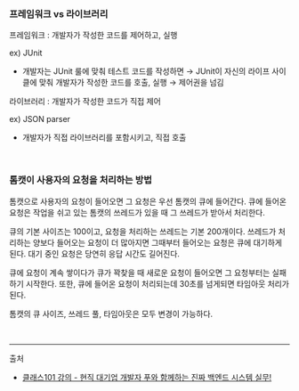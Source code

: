 ### 프레임워크 vs 라이브러리

프레임워크 : 개발자가 작성한 코드를 제어하고, 실행

ex) JUnit

- 개발자는 JUnit 룰에 맞춰 테스트 코드를 작성하면 → JUnit이 자신의 라이프 사이클에 맞춰 개발자가 작성한 코드를 호출, 실행 → 제어권을 넘김

라이브러리 : 개발자가 작성한 코드가 직접 제어

ex) JSON parser

- 개발자가 직접 라이브러리를 포함시키고, 직접 호출

<br/>

### 톰캣이 사용자의 요청을 처리하는 방법
톰캣으로 사용자의 요청이 들어오면 그 요청은 우선 톰캣의 큐에 들어간다. 큐에 들어온 요청은 작업을 쉬고 있는 톰캣의 쓰레드가 있을 때 그 쓰레드가 받아서 처리한다.

큐의 기본 사이즈는 100이고, 요청을 처리하는 쓰레드는 기본 200개이다. 쓰레드가 처리하는 양보다 들어오는 요청이 더 많아지면 그때부터 들어오는 요청은 큐에 대기하게 된다. 대기 중인 요청은 당연히 응답 시간도 길어진다. 

큐에 요청이 계속 쌓이다가 큐가 꽉찾을 때 새로운 요청이 들어오면 그 요청부터는 실패하기 시작한다. 또한, 큐에 들어온 요청이 처리되는데 30초를 넘게되면 타임아웃 처리가 된다.

톰캣의 큐 사이즈, 쓰레드 풀, 타임아웃은 모두 변경이 가능하다.

<br/>

---

출처
- [클래스101 강의 - 현직 대기업 개발자 푸와 함께하는 진짜 백엔드 시스템 실무!](https://class101.net/products/T6HT0bUDKIH1V5i3Ji2M)